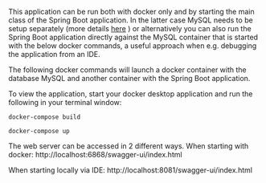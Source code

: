 
This application can be run both with docker only and by starting the main class of the Spring Boot application.
In the latter case MySQL needs to be setup separately (more details [here](https://hub.docker.com/_/mysql) ) 
or alternatively you can also run the Spring Boot application directly against the MySQL container that is 
started with the below docker commands, a useful approach when e.g. debugging the application from an IDE. 

The following docker commands will launch a docker container with the database MySQL and another container 
with the Spring Boot application. 

To view the application, start your docker desktop application and run the following in your terminal window:

`docker-compose build`

`docker-compose up`

The web server can be accessed in 2 different ways.
When starting with docker: 
http://localhost:6868/swagger-ui/index.html

When starting locally via IDE: 
http://localhost:8081/swagger-ui/index.html


